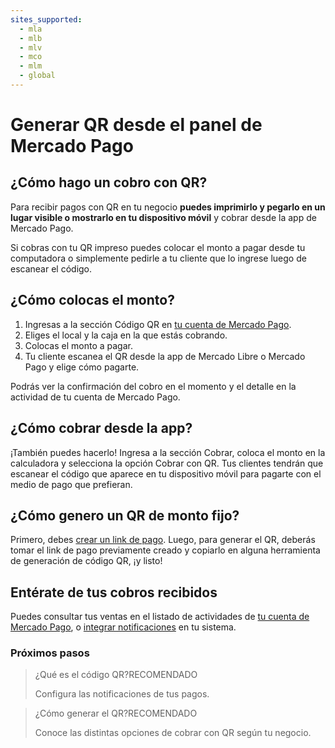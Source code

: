 ```yaml
---
sites_supported:
  - mla
  - mlb
  - mlv
  - mco
  - mlm
  - global
---
```



# Generar QR desde el panel de Mercado Pago

## ¿Cómo hago un cobro con QR?

Para recibir pagos con QR en tu negocio **puedes imprimirlo y pegarlo en un lugar visible o mostrarlo en tu dispositivo móvil** y cobrar desde la app de Mercado Pago.

Si cobras con tu QR impreso puedes colocar el monto a pagar desde tu computadora o simplemente pedirle a tu cliente que lo ingrese luego de escanear el código.


## ¿Cómo colocas el monto?

1. Ingresas a la sección Código QR en [tu cuenta de Mercado Pago](https://www.mercadopago.com.ar/qr-code/amount).
2. Eliges el local y la caja en la que estás cobrando.
3. Colocas el monto a pagar.
4. Tu cliente escanea el QR desde la app de Mercado Libre o Mercado Pago y elige cómo pagarte.

Podrás ver la confirmación del cobro en el momento y el detalle en la actividad de tu cuenta de Mercado Pago.

## ¿Cómo cobrar desde la app?

¡También puedes hacerlo! Ingresa a la sección Cobrar, coloca el monto en la calculadora y selecciona la opción Cobrar con QR. Tus clientes tendrán que escanear el código que aparece en tu dispositivo móvil para pagarte con el medio de pago que prefieran.

## ¿Cómo genero un QR de monto fijo? 

Primero, debes [crear un link de pago](https://www.mercadopago.com.ar/tools/create). Luego, para generar el QR, deberás tomar el link de pago previamente creado y copiarlo en alguna herramienta de generación de código QR, ¡y listo!

## Entérate de tus cobros recibidos

Puedes consultar tus ventas en el listado de actividades de [tu cuenta de Mercado Pago](https://www.mercadopago.com.ar/activities), o [integrar notificaciones](https://www.mercadopago.com.ar/developers/es/guides/notifications/ipn) en tu sistema.

### Próximos pasos

<div>
<a href="https://www.mercadopago.com.ar/developers/es/guides/instore-payments/qr-payments/introduction/" style="text-decoration:none;color:inherit">       
<blockquote class="next-step-card next-step-card-left">
<p class="card-note-title">¿Qué es el código QR?<span class="card-status-tag card-status-tag-recommended">RECOMENDADO</span></p>
 <p>Configura las notificaciones de tus pagos.</p>
</blockquote>
</a>    
<a href="https://www.mercadopago.com.ar/developers/es/guides/instore-payments/qr-payments/integrations/" style="text-decoration:none;color:inherit">
<blockquote class="next-step-card next-step-card-right">
<p class="card-note-title">¿Cómo generar el QR?<span class="card-status-tag card-status-tag-recommended">RECOMENDADO</span></p>
 <p>Conoce las distintas opciones de cobrar con QR según tu negocio.</p>
</blockquote>
</a>
</div>
<br/>
<br/>
<br/>
<br/>
<br/>
<br/>
<br/>